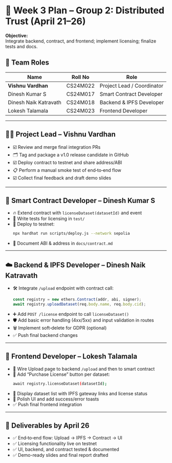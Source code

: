 # 📅 Week 3 Plan – Group 2: Distributed Trust (April 21–26)

**Objective:**  
Integrate backend, contract, and frontend; implement licensing; finalize tests and docs.

## 👥 Team Roles

| Name                  | Roll No     | Role                             |
|-----------------------|-------------|----------------------------------|
| **Vishnu Vardhan**    | CS24M022    | Project Lead / Coordinator       |
| Dinesh Kumar S        | CS24M017    | Smart Contract Developer         |
| Dinesh Naik Katravath | CS24M018    | Backend & IPFS Developer         |
| Lokesh Talamala       | CS24M023    | Frontend Developer               |

---

## 🧑‍🚀 Project Lead – Vishnu Vardhan  
- ☑️ Review and merge final integration PRs  
- 🗂️ Tag and package a v1.0 release candidate in GitHub  
- ☑️ Deploy contract to testnet and share address/ABI  
- 📋 Perform a manual smoke test of end‑to‑end flow  
- ☑️ Collect final feedback and draft demo slides  

---

## 💾 Smart Contract Developer – Dinesh Kumar S  
- 🔥 Extend contract with `licenseDataset(datasetId)` and event  
- 🧪 Write tests for licensing in `test/`  
- 🚀 Deploy to testnet:  
  ```bash
  npx hardhat run scripts/deploy.js --network sepolia
  ```  
- 📄 Document ABI & address in `docs/contract.md`  

---

## ☁️ Backend & IPFS Developer – Dinesh Naik Katravath  
- 🛠 Integrate `/upload` endpoint with contract call:  
  ```js
  const registry = new ethers.Contract(addr, abi, signer);
  await registry.uploadDataset(req.body.name, req.body.cid);
  ```  
- ➕ Add `POST /license` endpoint to call `licenseDataset()`  
- 🛡️ Add basic error handling (4xx/5xx) and input validation in routes  
- 🗑️ Implement soft‑delete for GDPR (optional)  
- ✅ Push final backend changes  

---

## 🎨 Frontend Developer – Lokesh Talamala  
- 🔗 Wire Upload page to backend `/upload` and then to smart contract  
- 🛒 Add “Purchase License” button per dataset:  
  ```bash
  await registry.licenseDataset(datasetId);
  ```  
- 📜 Display dataset list with IPFS gateway links and license status  
- 🎨 Polish UI and add success/error toasts  
- ✅ Push final frontend integration  

---

## 📌 Deliverables by April 26  
- ✅ End‑to‑end flow: Upload → IPFS → Contract → UI  
- ✅ Licensing functionality live on testnet  
- ✅ UI, backend, and contract tested & documented  
- ✅ Demo-ready slides and final report drafted
